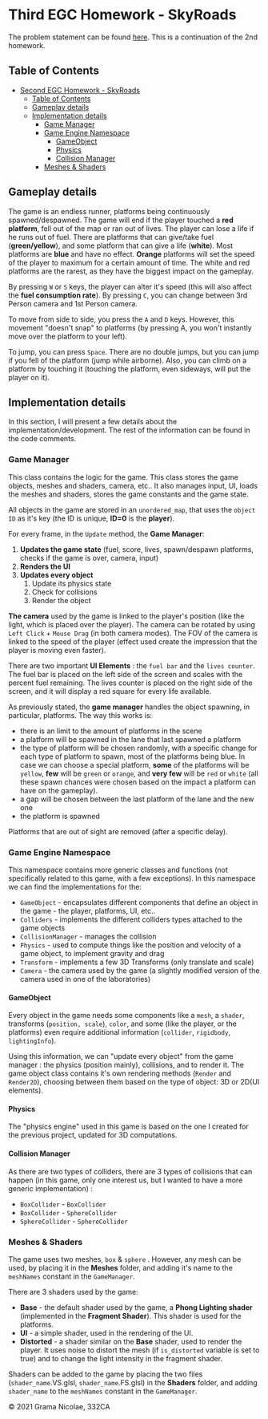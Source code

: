 # Third EGC Homework - SkyRoads

The problem statement can be found [here](https://ocw.cs.pub.ro/courses/egc/teme/2020/03). This is a continuation of the 2nd homework.

## Table of Contents

- [Second EGC Homework - SkyRoads](#second-egc-homework---skyroads)
  - [Table of Contents](#table-of-contents)
  - [Gameplay details](#gameplay-details)
  - [Implementation details](#implementation-details)
    - [Game Manager](#game-manager)
    - [Game Engine Namespace](#game-engine-namespace)
      - [GameObject](#gameobject)
      - [Physics](#physics)
      - [Collision Manager](#collision-manager)
    - [Meshes & Shaders](#meshes--shaders)

## Gameplay details

The game is an endless runner, platforms being continuously spawned/despawned. The game will end if the player touched a **red platform**, fell out of the map or ran out of lives. The player can lose a life if he runs out of fuel. There are platforms that can give/take fuel (**green/yellow**), and some platform that can give a life (**white**). Most platforms are **blue** and have no effect. **Orange** platforms will set the speed of the player to maximum for a certain amount of time. The white and red platforms are the rarest, as they have the biggest impact on the gameplay.

By pressing `W` or `S` keys, the player can alter it's speed (this will also affect the **fuel consumption rate**). By pressing `C`, you can change between 3rd Person camera and 1st Person camera.

To move from side to side, you press the `A` and `D` keys. However, this movement "doesn't snap" to platforms (by pressing A, you won't instantly move over the platform to your left).

To jump, you can press `Space`. There are no double jumps, but you can jump if you fell of the platform (jump while airborne). Also, you can climb on a platform by touching it (touching the platform, even sideways, will put the player on it).

## Implementation details

In this section, I will present a few details about the implementation/development. The rest of the information can be found in the code comments.

### Game Manager

This class contains the logic for the game. This class stores the game objects,  meshes and shaders, camera, etc.. It also manages input, UI, loads the meshes and shaders, stores the game constants and the game state.

All objects in the game are stored in an `unordered_map`, that uses the `object ID` as it's key (the ID is unique, **ID=0** is the **player**).

For every frame, in the `Update` method, the **Game Manager**:

1. **Updates the game state** (fuel, score, lives, spawn/despawn platforms, checks if the game is over, camera, input)
2. **Renders the UI**
3. **Updates every object**
   1. Update its physics state
   2. Check for collisions
   3. Render the object

**The camera** used by the game is linked to the player's position (like the light, which is placed over the player). The camera can be rotated by using `Left Click` + `Mouse Drag` (in both camera modes). The FOV of the camera is linked to the speed of the player (effect used create the impression that the player is moving even faster).

There are two important **UI Elements** : the `fuel bar` and the `lives counter`. The fuel bar is placed on the left side of the screen and scales with the percent fuel remaining. The lives counter is placed on the right side of the screen, and it will display a red square for every life available.

As previously stated, the **game manager** handles the object spawning, in particular, platforms. The way this works is:

- there is an limit to the amount of platforms in the scene
- a platform will be spawned in the lane that last spawned a platform
- the type of platform will be chosen randomly, with a specific change for each type of platform to spawn, most of the platforms being blue. In case we can choose a special platform, **some** of the platforms will be `yellow`, **few** will be `green` or `orange`, and **very few** will be `red` or `white` (all these spawn chances were chosen based on the impact a platform can have on the gameplay).
- a gap will be chosen between the last platform of the lane and the new one
- the platform is spawned

Platforms that are out of sight are removed (after a specific delay).

### Game Engine Namespace

This namespace contains more generic classes and functions (not specifically related to this game, with a few exceptions). In this namespace we can find the implementations for the:

- `GameObject` - encapsulates different components that define an object in the game - the player, platforms, UI, etc..
- `Colliders` - implements the different colliders types attached to the game objects
- `CollisionManager` - manages the collision
- `Physics` - used to compute things like the position and velocity of a game object, to implement gravity and drag
- `Transform` - implements a few 3D Transforms (only translate and scale)
- `Camera` - the camera used by the game (a slightly modified version of the camera used in one of the laboratories)

#### GameObject

Every object in the game needs some components like a `mesh`, a `shader`, transforms (`position, scale`), `color`, and some (like the player, or the platforms) even require additional information (`collider`, `rigidbody`, `lightingInfo`).

Using this information, we can "update every object" from the game manager : the physics (position mainly), collisions, and to render it. The game object class contains it's own rendering methods (`Render` and `Render2D`), choosing between them based on the type of object: 3D or 2D(UI elements).

#### Physics

The "physics engine" used in this game is based on the one I created for the previous project, updated for 3D computations.

#### Collision Manager

As there are two types of colliders, there are 3 types of collisions that can happen (in this game, only one interest us, but I wanted to have a more generic implementation) :

- `BoxCollider` - `BoxCollider`
- `BoxCollider` - `SphereCollider`
- `SphereCollider` - `SphereCollider`

### Meshes & Shaders

The game uses two meshes,  `box` & `sphere` . However, any mesh can be used, by placing it in the **Meshes** folder, and adding it's name to the `meshNames` constant in the `GameManager`.

There are 3 shaders used by the game:

- **Base** - the default shader used by the game, a **Phong Lighting shader** (implemented in the **Fragment Shader**). This shader is used for the platforms.
- **UI** - a simple shader, used in the rendering of the UI.
- **Distorted** - a shader similar on the **Base** shader, used to render the player. It uses noise to distort the mesh (if `is_distorted` variable is set to true) and to change the light intensity in the fragment shader.

Shaders can be added to the game by placing the two files (`shader_name`.VS.glsl, `shader_name`.FS.glsl) in the **Shaders** folder, and adding `shader_name` to the `meshNames` constant in the `GameManager`.

© 2021 Grama Nicolae, 332CA
